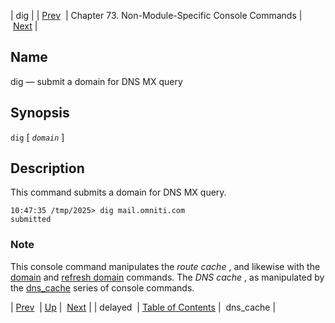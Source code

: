 | dig |
| [Prev](console_commands.delayed)  | Chapter 73. Non-Module-Specific Console Commands |  [Next](console_commands.dns_cache) |

<a name="console_commands.dig"></a>
## Name

dig — submit a domain for DNS MX query

## Synopsis

`dig` [ *`domain`* ]

<a name="idp12047008"></a>
## Description

This command submits a domain for DNS MX query.

```
10:47:35 /tmp/2025> dig mail.omniti.com
submitted
```

### Note

This console command manipulates the *route cache* , and likewise with the [domain](console_commands.domain "domain") and [refresh domain](console_commands.refresh_domain "refresh domain") commands. The *DNS cache* , as manipulated by the [dns_cache](console_commands.dns_cache "dns_cache") series of console commands.

| [Prev](console_commands.delayed)  | [Up](console.cmds.ref) |  [Next](console_commands.dns_cache) |
| delayed  | [Table of Contents](index) |  dns_cache |


